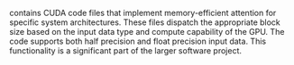 contains CUDA code files that implement memory-efficient attention for specific system architectures. These files dispatch the appropriate block size based on the input data type and compute capability of the GPU. The code supports both half precision and float precision input data. This functionality is a significant part of the larger software project.